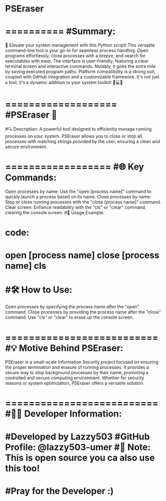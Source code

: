 # PSEraser
==========
#Summary:
=========

🚀 Elevate your system management with this Python script! This versatile command-line tool is your go-to for seamless process handling. Open programs effortlessly, close processes with a breeze, and search for executables with ease. The interface is user-friendly, featuring a clear terminal screen and interactive commands. Notably, it goes the extra mile by saving executed program paths. Platform compatibility is a strong suit, coupled with GitHub integration and a customizable framework. It's not just a tool; it's a dynamic addition to your system toolkit! 🔧💻✨

===================
#PSEraser 🚀
==================

#🔍 Description:
A powerful tool designed to efficiently manage running processes on your system. PSEraser allows you to close or stop all processes with matching strings provided by the user, ensuring a clean and secure environment.

==================
#🌐 Key Commands:
==================
Open processes by name: Use the "open [process name]" command to quickly launch a process based on its name.
Close processes by name: Stop or close running processes with the "close [process name]" command.
Clear screen: Enhance readability with the "cls" or "clear" command, clearing the console screen.
#📌 Usage Example:

code:
==================
open [process name]
close [process name]
cls
==================

#🛠️ How to Use:
==================
Open processes by specifying the process name after the "open" command.
Close processes by providing the process name after the "close" command.
Use "cls" or "clear" to erase up the console screen.

==========================
#💡 Motive Behind PSEraser:
==========================

PSEraser is a small-scale Information Security project focused on ensuring the proper termination and 
erasure of running processes. It provides a secure way to stop background processes by their name, promoting 
a controlled and secure computing environment. Whether for security reasons or system optimization, 
PSEraser offers a versatile solution.

==========================
#👨‍💻 Developer Information:
==========================
#Developed by Lazzy503
#GitHub Profile: @lazzy503-umer
#🚧 Note: This is open source you ca also use this too!
==========================
#Pray for the Developer :)
==========================

